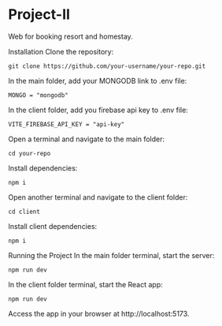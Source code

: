 # Project-II

Web for booking resort and homestay.

Installation
Clone the repository:
```
git clone https://github.com/your-username/your-repo.git 
```

In the main folder, add your MONGODB link to .env file:

```
MONGO = "mongodb"
```

In the client folder, add  you firebase api key to .env file:

```
VITE_FIREBASE_API_KEY = "api-key"
```

Open a terminal and navigate to the main folder:

```
cd your-repo
```

Install dependencies:

```
npm i
```

Open another terminal and navigate to the client folder:

```
cd client
```

Install client dependencies:

```
npm i
```

Running the Project
In the main folder terminal, start the server:

```
npm run dev
```

In the client folder terminal, start the React app:

```
npm run dev

```

Access the app in your browser at http://localhost:5173.
